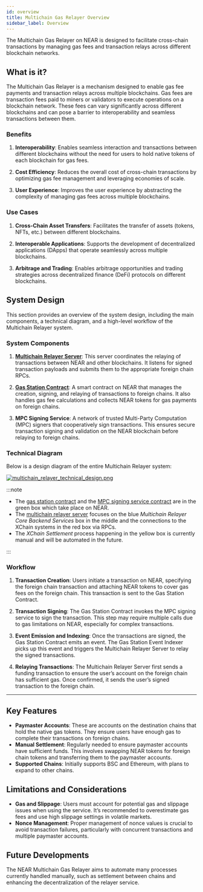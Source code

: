 ```yaml
---
id: overview
title: Multichain Gas Relayer Overview
sidebar_label: Overview
---
```


The Multichain Gas Relayer on NEAR is designed to facilitate cross-chain transactions by managing gas fees and transaction relays across different blockchain networks.

## What is it?

The Multichain Gas Relayer is a mechanism designed to enable gas fee payments and transaction relays across multiple blockchains. Gas fees are transaction fees paid to miners or validators to execute operations on a blockchain network. These fees can vary significantly across different blockchains and can pose a barrier to interoperability and seamless transactions between them.

### Benefits

1. **Interoperability**: Enables seamless interaction and transactions between different blockchains without the need for users to hold native tokens of each blockchain for gas fees.
  
2. **Cost Efficiency**: Reduces the overall cost of cross-chain transactions by optimizing gas fee management and leveraging economies of scale.
  
3. **User Experience**: Improves the user experience by abstracting the complexity of managing gas fees across multiple blockchains.

### Use Cases

1. **Cross-Chain Asset Transfers**: Facilitates the transfer of assets (tokens, NFTs, etc.) between different blockchains.
  
2. **Interoperable Applications**: Supports the development of decentralized applications (DApps) that operate seamlessly across multiple blockchains.
  
3. **Arbitrage and Trading**: Enables arbitrage opportunities and trading strategies across decentralized finance (DeFi) protocols on different blockchains.

## System Design

This section provides an overview of the system design, including the main components, a technical diagram, and a high-level workflow of the Multichain Relayer system.

### System Components

1. [**Multichain Relayer Server**](multichain-server.md): This server coordinates the relaying of transactions between NEAR and other blockchains. It listens for signed transaction payloads and submits them to the appropriate foreign chain RPCs.

2. [**Gas Station Contract**](gas-station.md): A smart contract on NEAR that manages the creation, signing, and relaying of transactions to foreign chains. It also handles gas fee calculations and collects NEAR tokens for gas payments on foreign chains.

3. **MPC Signing Service**: A network of trusted Multi-Party Computation (MPC) signers that cooperatively sign transactions. This ensures secure transaction signing and validation on the NEAR blockchain before relaying to foreign chains.

### Technical Diagram

Below is a design diagram of the entire Multichain Relayer system:

[![multichain_relayer_technical_design.png](/docs/multichain_relayer_technical_design.png)](/docs/multichain_relayer_technical_design.png)

:::note

- The [gas station contract](gas-station.md) and the [MPC signing service contract](https://github.com/near/mpc-recovery/tree/main/contract) are in the green box which take place on NEAR.
- The [multichain relayer server](multichain-server.md) focuses on the blue _Multichain Relayer Core Backend Services_ box in the middle and the connections to the XChain systems in the red box via RPCs.
- The _XChain Settlement_ process happening in the yellow box is currently manual and will be automated in the future.

:::

### Workflow

1. **Transaction Creation**: Users initiate a transaction on NEAR, specifying the foreign chain transaction and attaching NEAR tokens to cover gas fees on the foreign chain. This transaction is sent to the Gas Station Contract.

2. **Transaction Signing**: The Gas Station Contract invokes the MPC signing service to sign the transaction. This step may require multiple calls due to gas limitations on NEAR, especially for complex transactions.

3. **Event Emission and Indexing**: Once the transactions are signed, the Gas Station Contract emits an event. The Gas Station Event Indexer picks up this event and triggers the Multichain Relayer Server to relay the signed transactions.

4. **Relaying Transactions**: The Multichain Relayer Server first sends a funding transaction to ensure the user’s account on the foreign chain has sufficient gas. Once confirmed, it sends the user’s signed transaction to the foreign chain.

---

## Key Features

- **Paymaster Accounts**: These are accounts on the destination chains that hold the native gas tokens. They ensure users have enough gas to complete their transactions on foreign chains.
- **Manual Settlement**: Regularly needed to ensure paymaster accounts have sufficient funds. This involves swapping NEAR tokens for foreign chain tokens and transferring them to the paymaster accounts.
- **Supported Chains**: Initially supports BSC and Ethereum, with plans to expand to other chains.

## Limitations and Considerations

- **Gas and Slippage**: Users must account for potential gas and slippage issues when using the service. It’s recommended to overestimate gas fees and use high slippage settings in volatile markets.
- **Nonce Management**: Proper management of nonce values is crucial to avoid transaction failures, particularly with concurrent transactions and multiple paymaster accounts.

## Future Developments

The NEAR Multichain Gas Relayer aims to automate many processes currently handled manually, such as settlement between chains and enhancing the decentralization of the relayer service.
